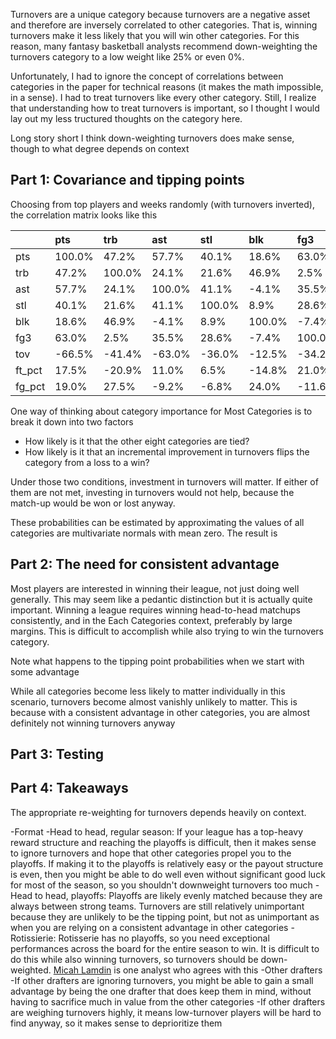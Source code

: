 Turnovers are a unique category because turnovers are a negative asset and therefore are inversely correlated to other categories. That is, winning turnovers make it less likely that you will win other categories. For this reason, many fantasy basketball analysts recommend down-weighting the turnovers category to a low weight like $25\%$ or even $0\%$.

Unfortunately, I had to ignore the concept of correlations between categories in the paper for technical reasons (it makes the math impossible, in a sense). I had to treat turnovers like every other category. Still, I realize that understanding how to treat turnovers is important, so I thought I would lay out my less tructured thoughts on the category here. 

Long story short I think down-weighting turnovers does make sense, though to what degree depends on context

## Part 1: Covariance and tipping points 
                                                        

Choosing from top players and weeks randomly (with turnovers inverted), the correlation matrix looks like this 

 |        | pts    | trb    | ast    | stl    | blk    | fg3    | tov    | ft_pct   | fg_pct   |
 |:-------|:-------|:-------|:-------|:-------|:-------|:-------|:-------|:---------|:---------|
 | pts    | 100.0% | 47.2%  | 57.7%  | 40.1%  | 18.6%  | 63.0%  | -66.5% | 17.5%    | 19.0%    |
 | trb    | 47.2%  | 100.0% | 24.1%  | 21.6%  | 46.9%  | 2.5%   | -41.4% | -20.9%   | 27.5%    |
 | ast    | 57.7%  | 24.1%  | 100.0% | 41.1%  | -4.1%  | 35.5%  | -63.0% | 11.0%    | -9.2%    |
 | stl    | 40.1%  | 21.6%  | 41.1%  | 100.0% | 8.9%   | 28.6%  | -36.0% | 6.5%     | -6.8%    |
 | blk    | 18.6%  | 46.9%  | -4.1%  | 8.9%   | 100.0% | -7.4%  | -12.5% | -14.8%   | 24.0%    |
 | fg3    | 63.0%  | 2.5%   | 35.5%  | 28.6%  | -7.4%  | 100.0% | -34.2% | 21.0%    | -11.6%   |
 | tov    | -66.5% | -41.4% | -63.0% | -36.0% | -12.5% | -34.2% | 100.0% | -4.7%    | 1.2%     |
 | ft_pct | 17.5%  | -20.9% | 11.0%  | 6.5%   | -14.8% | 21.0%  | -4.7%  | 100.0%   | -13.8%   |
 | fg_pct | 19.0%  | 27.5%  | -9.2%  | -6.8%  | 24.0%  | -11.6% | 1.2%   | -13.8%   | 100.0%   |

One way of thinking about category importance for Most Categories is to break it down into two factors
- How likely is it that the other eight categories are tied?
- How likely is it that an incremental improvement in turnovers flips the category from a loss to a win?

Under those two conditions, investment in turnovers will matter. If either of them are not met, investing in turnovers would not help, because the match-up would be won or lost anyway. 

These probabilities can be estimated by approximating the values of all categories are multivariate normals with mean zero. The result is


## Part 2: The need for consistent advantage

Most players are interested in winning their league, not just doing well generally. This may seem like a pedantic distinction but it is actually quite important. Winning a league requires winning head-to-head matchups consistently, and in the Each Categories context, preferably by large margins. This is difficult to accomplish while also trying to win the turnovers category. 

Note what happens to the tipping point probabilities when we start with some advantage

While all categories become less likely to matter individually in this scenario, turnovers become almost vanishly unlikely to matter. This is because with a consistent advantage in other categories, you are almost definitely not winning turnovers anyway

## Part 3: Testing 

## Part 4: Takeaways

The appropriate re-weighting for turnovers depends heavily on context. 

-Format 
  -Head to head, regular season: If your league has a top-heavy reward structure and reaching the playoffs is difficult, then it makes sense to ignore turnovers and hope that other categories propel you to the playoffs. If making it to the playoffs is relatively easy or the payout structure is even, then you might be able to do well even without significant good luck for most of the season, so you shouldn't downweight turnovers too much 
  -Head to head, playoffs: Playoffs are likely evenly matched because they are always between strong teams. Turnovers are still relatively unimportant because they are unlikely to be the tipping point, but not as unimportant as when you are relying on a consistent advantage in other categories
  -Rotissierie: Rotisserie has no playoffs, so you need exceptional performances across the board for the entire season to win. It is difficult to do this while also winning turnovers, so turnovers should be  down-weighted. [Micah Lamdin](https://hashtagbasketball.com/fantasy-basketball/content/how-to-play-fantasy-basketball-rotisserie) is one analyst who agrees with this
-Other drafters
  -If other drafters are ignoring turnovers, you might be able to gain a small advantage by being the one drafter that does keep them in mind, without having to sacrifice much in value from the other categories
  -If other drafters are weighing turnovers highly, it means low-turnover players will be hard to find anyway, so it makes sense to deprioritize them 
